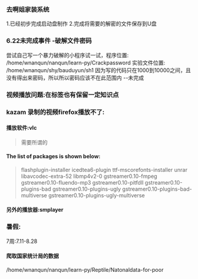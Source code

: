 ### 去啊姐家装系统
1.已经初步完成启动盘制作
2.完成将需要的解密的文件保存到U盘

### 6.22未完成事件 -破解文件密码
尝试自己写一个暴力破解的小程序试一试，程序位置:
/home/wnanqun/nanqun/learn-py/Crackpassword
实验文件位置:
/home/wnanqun/shy/bauduyun/sh1
因为写的代码只在1000到10000之间，且没有得出来密码，所以所以密码应该不在此范围内
--未完成

### 视频播放问题:在标签也有保留一定知识点
###  kazam 录制的视频firefox播放不了:
#### 播放软件:vlc      
>需要所谓的
#### The list of packages is shown below:
>flashplugin-installer
>icedtea6-plugin
>ttf-mscorefonts-installer
>unrar
>libavcodec-extra-52
>libmp4v2-0
>gstreamer0.10-fmpeg
>gstreamer0.10-fluendo-mp3
>gstreamer0.10-pitfdll
>gstreamer0.10-plugins-bad
>gstreamer0.10-plugins-ugly
>gstreamer0.10-plugins-bad-multiverse
>gstreamer0.10-plugins-ugly-multiverse


#### 另外的播放器:smplayer 

###  暑假:
7周:7.11-8.28
#### 爬取国家统计局的数据
/home/wnanqun/nanqun/learn-py/Reptile/Natonaldata-for-poor




